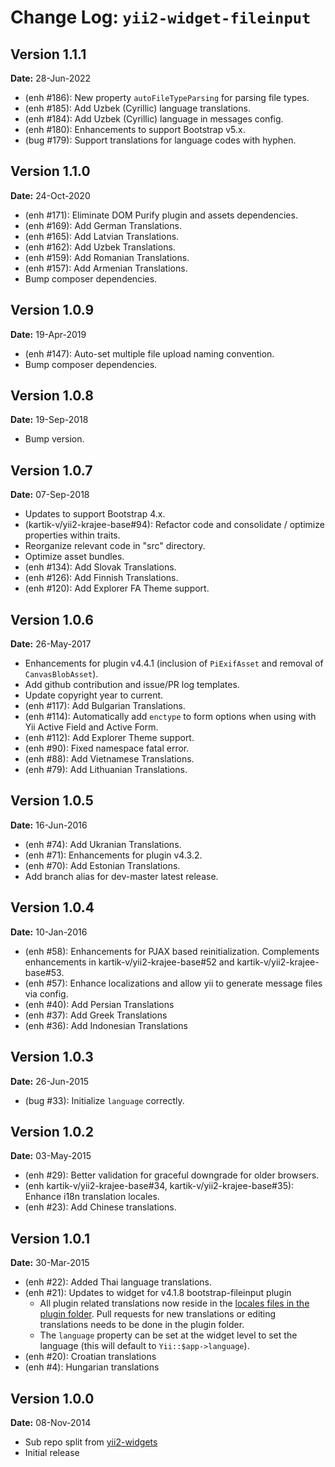 Change Log: `yii2-widget-fileinput`
===================================

## Version 1.1.1

**Date:** 28-Jun-2022

- (enh #186): New property `autoFileTypeParsing` for parsing file types.
- (enh #185): Add Uzbek (Cyrillic) language translations.
- (enh #184): Add Uzbek (Cyrillic) language in messages config.
- (enh #180): Enhancements to support Bootstrap v5.x.
- (bug #179): Support translations for language codes with hyphen.

## Version 1.1.0

**Date:** 24-Oct-2020

- (enh #171): Eliminate DOM Purify plugin and assets dependencies.
- (enh #169): Add German Translations.
- (enh #165): Add Latvian Translations.
- (enh #162): Add Uzbek Translations.
- (enh #159): Add Romanian Translations.
- (enh #157): Add Armenian Translations.
- Bump composer dependencies.

## Version 1.0.9

**Date:** 19-Apr-2019

- (enh #147): Auto-set multiple file upload naming convention.
- Bump composer dependencies.

## Version 1.0.8

**Date:** 19-Sep-2018

- Bump version.

## Version 1.0.7

**Date:** 07-Sep-2018

- Updates to support Bootstrap 4.x.
- (kartik-v/yii2-krajee-base#94): Refactor code and consolidate / optimize properties within traits.
- Reorganize relevant code in "src" directory.
- Optimize asset bundles.
- (enh #134): Add Slovak Translations.
- (enh #126): Add Finnish Translations.
- (enh #120): Add Explorer FA Theme support.

## Version 1.0.6

**Date:** 26-May-2017

- Enhancements for plugin v4.4.1 (inclusion of `PiExifAsset` and removal of `CanvasBlobAsset`).
- Add github contribution and issue/PR log templates.
- Update copyright year to current.
- (enh #117): Add Bulgarian Translations.
- (enh #114): Automatically add `enctype` to form options when using with Yii Active Field and Active Form.
- (enh #112): Add Explorer Theme support.
- (enh #90): Fixed namespace fatal error.
- (enh #88): Add Vietnamese Translations.
- (enh #79): Add Lithuanian Translations.

## Version 1.0.5

**Date:** 16-Jun-2016

- (enh #74): Add Ukranian Translations.
- (enh #71): Enhancements for plugin v4.3.2.
- (enh #70): Add Estonian Translations.
- Add branch alias for dev-master latest release.

## Version 1.0.4

**Date:** 10-Jan-2016

- (enh #58): Enhancements for PJAX based reinitialization. Complements enhancements in kartik-v/yii2-krajee-base#52 and kartik-v/yii2-krajee-base#53.
- (enh #57): Enhance localizations and allow yii to generate message files via config.
- (enh #40): Add Persian Translations
- (enh #37): Add Greek Translations
- (enh #36): Add Indonesian Translations

## Version 1.0.3

**Date:** 26-Jun-2015

- (bug #33): Initialize `language` correctly.

## Version 1.0.2

**Date:** 03-May-2015

- (enh #29): Better validation for graceful downgrade for older browsers.
- (enh kartik-v/yii2-krajee-base#34, kartik-v/yii2-krajee-base#35): Enhance i18n translation locales. 
- (enh #23): Add Chinese translations.

## Version 1.0.1

**Date:** 30-Mar-2015

- (enh #22): Added Thai language translations.
- (enh #21): Updates to widget for v4.1.8 bootstrap-fileinput plugin
    - All plugin related translations now reside in the [locales files in the plugin folder](http://github.com/kartik-v/bootstrap-fileinput/js). Pull requests for new translations or editing translations needs to be done in the plugin folder.
    - The `language` property can be set at the widget level to set the language (this will default to `Yii::$app->language`).
- (enh #20): Croatian translations
- (enh #4): Hungarian translations

## Version 1.0.0

**Date:** 08-Nov-2014

- Sub repo split from [yii2-widgets](https://github.com/kartik-v/yii2-widgets)
- Initial release 